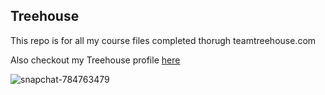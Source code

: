 ## Treehouse

This repo is for all my course files completed thorugh teamtreehouse.com

Also checkout my Treehouse profile [here](http://teamtreehouse.com/jdelgado)

![snapchat-784763479](https://user-images.githubusercontent.com/27325791/32471154-e32a7236-c329-11e7-8424-14bfd29e9dc1.jpg)
